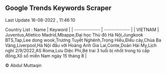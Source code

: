 

## Google Trends Keywords Scraper 
 
Last Update 16-08-2022 , 11:46:10

Country List :
 Name  | Keyword |
| ------------- | ------------- |
| VIETNAM | Juventus,Atletico Madrid,Mbappe,Đại học Thủ đô Hà Nội,Jungkook BTS,Tap,Lee dong wook,Trương Tuyết Nghênh,Trọng Hiếu,Điếu cày,Chùa Ba Vàng,Liverpool,Hà Nội đấu với Hoàng Anh Gia Lai,Conte,Doãn Hải My,Lịch nghỉ 2/9/2022,AS Roma,Lưu Diệc Phi,Bé trai 3 tuổi bị nhốt trong tủ cấp đông,Xổ số miền Nam ngày 15 tháng 8 |



© Abdul Muttaqin 
